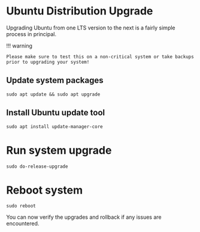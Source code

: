 # Ubuntu Distribution Upgrade

Upgrading Ubuntu from one LTS version to the next is a fairly simple process in principal. 

!!! warning 

    Please make sure to test this on a non-critical system or take backups prior to upgrading your system!

## Update system packages 

```
sudo apt update && sudo apt upgrade 
```

## Install Ubuntu update tool 

```
sudo apt install update-manager-core
```

# Run system upgrade

```
sudo do-release-upgrade
```

# Reboot system 

```
sudo reboot 
```

You can now verify the upgrades and rollback if any issues are encountered.


